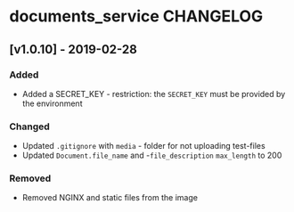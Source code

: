 # documents_service CHANGELOG

## [v1.0.10] - 2019-02-28

### Added

- Added a SECRET_KEY - restriction: the `SECRET_KEY` must be provided by the environment

### Changed

- Updated `.gitignore` with `media` - folder for not uploading test-files
- Updated `Document.file_name` and -`file_description` `max_length` to 200

### Removed

- Removed NGINX and static files from the image
